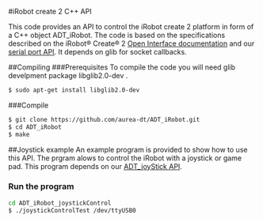#iRobot create 2 C++ API

This code provides an API to control the iRobot create 2 platform
in form of a C++ object ADT_iRobot.
The code is based on the specifications described on 
the iRobot® Create® 2 [Open Interface documentation](https://cdn-shop.adafruit.com/datasheets/create_2_Open_Interface_Spec.pdf) and our
[serial port API](https://github.com/aurea-dt/serialPortAPI).  It depends on glib for socket callbacks. 




##Compiling
###Prerequisites
To compile the code you will need glib develpment package libglib2.0-dev .

``` bash
$ sudo apt-get install libglib2.0-dev
```
###Compile
``` bash
$ git clone https://github.com/aurea-dt/ADT_iRobot.git
$ cd ADT_iRobot
$ make
```

##Joystick example
An example program is provided to show how to use this API. The prgram alows to 
control the iRobot with a joystick or game pad. This program depends on our 
[ADT_joyStick API](https://github.com/aurea-dt/joystickAPI). 

### Run the program
``` bash
cd ADT_iRobot_joystickControl
$ ./joystickControlTest /dev/ttyUSB0
```

